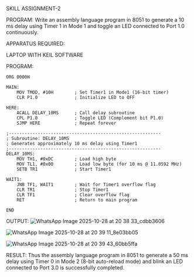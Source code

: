 SKILL ASSIGNMENT-2

PROGRAM:
Write an assembly language program in 8051 to generate a 10 ms delay using Timer 1 in Mode 1 and toggle an LED connected to Port 1.0 continuously.

APPARATUS REQUIRED:

LAPTOP WITH KEIL SOFTWARE

PROGRAM:
```
ORG 0000H

MAIN:	
    MOV TMOD, #10H        ; Set Timer1 in Mode1 (16-bit timer)
    CLR P1.0              ; Initialize LED to OFF

HERE:	
    ACALL DELAY_10MS      ; Call delay subroutine
    CPL P1.0              ; Toggle LED (Complement bit P1.0)
    SJMP HERE             ; Repeat forever

;----------------------------------------------------------
; Subroutine: DELAY_10MS
; Generates approximately 10 ms delay using Timer1
;----------------------------------------------------------
DELAY_10MS:
    MOV TH1, #0xDC        ; Load high byte
    MOV TL1, #0x00        ; Load low byte (for 10 ms @ 11.0592 MHz)
    SETB TR1              ; Start Timer1

WAIT1:	
    JNB TF1, WAIT1        ; Wait for Timer1 overflow flag
    CLR TR1               ; Stop Timer1
    CLR TF1               ; Clear overflow flag
    RET                   ; Return to main program

END
```
OUTPUT:
![WhatsApp Image 2025-10-28 at 20 38 33_cdbb3606](https://github.com/user-attachments/assets/a5522758-7c12-4a56-ad5c-88a8c0591854)

![WhatsApp Image 2025-10-28 at 20 39 11_8e03bb05](https://github.com/user-attachments/assets/aeb2d057-2bcb-4c3a-a0db-00857b460630)

![WhatsApp Image 2025-10-28 at 20 39 43_60bb5ffa](https://github.com/user-attachments/assets/2d3347f4-d385-462f-9d7a-119df55f17f4)






RESULT:
Thus the assembly language program in 8051 to generate a 50 ms delay using Timer 0 in Mode 2 (8-bit auto-reload mode) and blink an LED connected to Port 3.0 is successfully completed.
